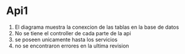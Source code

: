 # Api1

1. El diagrama muestra la conexcion de las tablas en la base de datos
2. No se tiene el controller de cada parte de la api
3. se poseen unicamente hasta los servicios
4. no se encontraron errores en la ultima revision